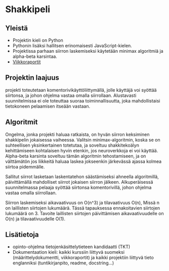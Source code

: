 # Shakkipeli

## Yleistä
- Projektin kieli on Python
- Pythonin lisäksi hallitsen erinomaisesti JavaScript-kielen.
- Projektissa parhaan siirron laskemiseksi käytetään minimax algoritmiä ja alpha-beta karsintaa.
- [Viikkoraportit](./viikkoraportit)

## Projektin laajuus
projekti toteutetaan komentorivikäyttöliittymällä, jolle käyttäjä voi syöttää siirtonsa, ja johon ohjelma vastaa omalla siirrollaan. Alustavasti suunnitelmissa ei ole toteuttaa suoraa toiminnallisuutta, joka mahdollistaisi tietokoneen pelaamisen itseään vastaan.

## Algoritmit

Ongelma, jonka projekti haluaa ratkaista, on hyvän siirron keksiminen shakkipelin jokaisessa vaiheessa. Valitsin minimax-algoritmin, koska se on suhteellisen yksinkertainen totetutaa, ja soveltuu shakkitekoälyn kehittämiseen kohtalaisen hyvin etenkin, jos neuroverkkoja ei voi käyttää. Alpha-beta karsinta soveltuu tämän algoritmin tehostamiseen, ja on välttämätön jos liikkeitä haluaa laskea jokseenkin järkevässä ajassa kolmea siirtoa pidemmälle. 

Sallitut siirrot lasketaan laskentatehon säästämiseksi ahneella algoritmillä, päivittämällä mahdolliset siirrot jokaisen siirron jälkeen. Alkuperäisessä suunnitelmassa pelaaja syöttää siirtonsa komentorivillä, johon ohjelma vastaa omalla siirrollaan. 

Siirron laskemiseksi aikavaativuus on O(n^3) ja tilavaativuus O(n), Missä n on laillisten siirtojen lukumäärä. Tässä tapauksessa ennakoitavien siirtojen lukumäärä on 3. Tavoite laillisten siirtojen päivittämisen aikavaativuudelle on O(n) ja tilavaativuudelle O(1).

## Lisätietoja
- opinto-ohjelma tietojenkäsittelytieteen kandidaatti (TKT)
- Dokumentaation kieli: kaikki kurssiin liittyvä suomeksi (määrittelydokumentti, viikkoraportit) ja kaikki projektiin liittyvä tieto englanniksi (tuntikirjanpito, readme, docstring...)




